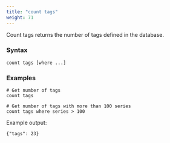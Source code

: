```yaml
---
title: "count tags"
weight: 71
---
```


Count tags returns the number of tags defined in the database.

### Syntax

	count tags [where ...]

### Examples

	# Get number of tags
	count tags

	# Get number of tags with more than 100 series
	count tags where series > 100

Example output:

	{"tags": 23}
